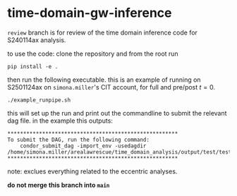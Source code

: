 # time-domain-gw-inference

`review` branch is for review of the time domain inference code for S240114ax analysis. 

to use the code: clone the repository and from the root run 
```
pip install -e .
```

then run the following executable. this is an example of running on S2501124ax on `simona.miller`'s CIT account, for full and pre/post $t=0$.
```
./example_runpipe.sh
```
this will set up the run and print out the commandline to submit the relevant dag file. in the example this outputs: 
```
******************************************************
To submit the DAG, run the following command:
	condor_submit_dag -import_env -usedagdir /home/simona.miller/arealawrescue/time_domain_analysis/output/test/test.dag
******************************************************
```
 
note: exclues everything related to the eccentric analyses. 
 
**do not merge this branch into `main`**
